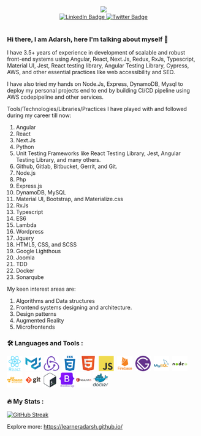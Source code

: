 <div id="header" align="center">
  <img src="https://media.giphy.com/media/M9gbBd9nbDrOTu1Mqx/giphy.gif" width="100"/>
  <div id="badges">
  <a href="https://linkedin.com/in/learneradarsh/">
    <img src="https://img.shields.io/badge/LinkedIn-blue?style=for-the-badge&logo=linkedin&logoColor=white" alt="LinkedIn Badge"/>
  </a>
  <a href="https://twitter.com/learneradarsh">
    <img src="https://img.shields.io/badge/Twitter-blue?style=for-the-badge&logo=twitter&logoColor=white" alt="Twitter Badge"/>
  </a>
</div>
<img src="https://komarev.com/ghpvc/?username=learneradarsh&style=flat-square&color=blue" alt=""/>
</div>



### Hi there, I am Adarsh, here I'm talking about myself 👋

I have 3.5+ years of experience in development of scalable and robust front-end systems using Angular, React, Next.Js, Redux, RxJs, Typescript, Material UI, Jest, React testing library, Angular Testing Library, Cypress, AWS, and other essential practices like web accessibility and SEO.

 I have also tried my hands on Node.Js, Express, DynamoDB, Mysql to deploy my personal projects end to end by building CI/CD pipeline using AWS codepipeline and other services.


Tools/Technologies/Libraries/Practices I have played with and followed during my career till now:
1. Angular
2. React
3. Next.Js
4. Python
5. Unit Testing Frameworks like React Testing Library, Jest, Angular Testing Library, and many others.
6. Github, Gitlab, Bitbucket, Gerrit, and Git.
7. Node.js
8. Php
9. Express.js
10. DynamoDB, MySQL
11. Material UI, Bootstrap, and Materialize.css
12. RxJs
13. Typescript
14. ES6
15. Lambda
16. Wordpress
17. Jquery
18. HTML5, CSS, and SCSS
19. Google Lighthous
20. Joomla
21. TDD
22. Docker
23. Sonarqube

My keen interest areas are:
1. Algorithms and Data structures
2. Frontend systems designing and architecture.
3. Design patterns
4. Augmented Reality
5. Microfrontends

### :hammer_and_wrench: Languages and Tools :
<div>
  <img src="https://github.com/devicons/devicon/blob/master/icons/react/react-original-wordmark.svg" title="React" alt="React" width="40" height="40"/>&nbsp;
  <img src="https://github.com/devicons/devicon/blob/master/icons/materialui/materialui-original.svg" title="Material UI" alt="Material UI" width="40" height="40"/>&nbsp;
  <img src="https://github.com/devicons/devicon/blob/master/icons/redux/redux-original.svg" title="Redux" alt="Redux " width="40" height="40"/>&nbsp;
  <img src="https://github.com/devicons/devicon/blob/master/icons/css3/css3-plain-wordmark.svg"  title="CSS3" alt="CSS" width="40" height="40"/>&nbsp;
  <img src="https://github.com/devicons/devicon/blob/master/icons/html5/html5-original.svg" title="HTML5" alt="HTML" width="40" height="40"/>&nbsp;
  <img src="https://github.com/devicons/devicon/blob/master/icons/javascript/javascript-original.svg" title="JavaScript" alt="JavaScript" width="40" height="40"/>&nbsp;
  <img src="https://github.com/devicons/devicon/blob/master/icons/firebase/firebase-plain-wordmark.svg" title="Firebase" alt="Firebase" width="40" height="40"/>&nbsp;
  <img src="https://github.com/devicons/devicon/blob/master/icons/gatsby/gatsby-original.svg" title="Gatsby"  alt="Gatsby" width="40" height="40"/>&nbsp;
  <img src="https://github.com/devicons/devicon/blob/master/icons/mysql/mysql-original-wordmark.svg" title="MySQL"  alt="MySQL" width="40" height="40"/>&nbsp;
  <img src="https://github.com/devicons/devicon/blob/master/icons/nodejs/nodejs-original-wordmark.svg" title="NodeJS" alt="NodeJS" width="40" height="40"/>&nbsp;
  <img src="https://github.com/devicons/devicon/blob/master/icons/amazonwebservices/amazonwebservices-plain-wordmark.svg" title="AWS" alt="AWS" width="40" height="40"/>&nbsp;
  <img src="https://github.com/devicons/devicon/blob/master/icons/git/git-original-wordmark.svg" title="Git" **alt="Git" width="40" height="40"/>
  <img src="https://github.com/devicons/devicon/blob/master/icons/bash/bash-original.svg" title="Bash" **alt="Bash" width="40" height="40"/>
  <img src="https://github.com/devicons/devicon/blob/master/icons/bootstrap/bootstrap-original-wordmark.svg" title="Bootstap" **alt="Bootstrap" width="40" height="40"/>
  <img src="https://github.com/devicons/devicon/blob/master/icons/angularjs/angularjs-original-wordmark.svg" title="Angular" **alt="Angular" width="40" height="40"/>
  <img src="https://github.com/devicons/devicon/blob/master/icons/docker/docker-original-wordmark.svg" title="Docker" **alt="Docker" width="40" height="40"/>
</div>


### :fire: My Stats :
[![GitHub Streak](https://github-readme-streak-stats.herokuapp.com?user=learneradarsh&theme=dark&hide_border=true&date_format=M%20j%5B%2C%20Y%5D)](https://git.io/streak-stats)



Explore more:
https://learneradarsh.github.io/


